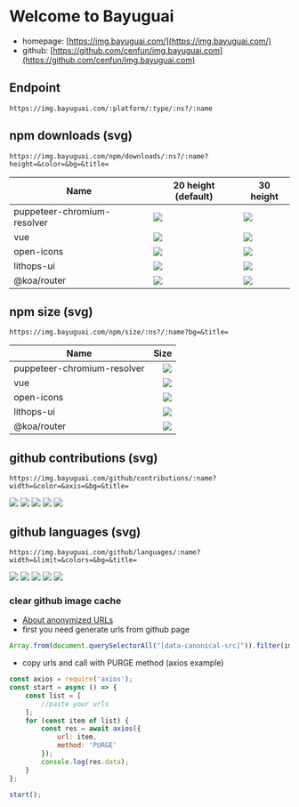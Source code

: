 # Welcome to Bayuguai 
- homepage: [https://img.bayuguai.com/](https://img.bayuguai.com/)
- github: [https://github.com/cenfun/img.bayuguai.com](https://github.com/cenfun/img.bayuguai.com)
## Endpoint
```
https://img.bayuguai.com/:platform/:type/:ns?/:name
```
## npm downloads (svg)
```
https://img.bayuguai.com/npm/downloads/:ns?/:name?height=&color=&bg=&title=
```
|Name|20 height (default)|30 height|
|---|----|-----|
|puppeteer-chromium-resolver|![](https://img.bayuguai.com/npm/downloads/puppeteer-chromium-resolver)|![](https://img.bayuguai.com/npm/downloads/puppeteer-chromium-resolver?height=30)|
|vue|![](https://img.bayuguai.com/npm/downloads/vue)|![](https://img.bayuguai.com/npm/downloads/vue?height=30)|
|open-icons|![](https://img.bayuguai.com/npm/downloads/open-icons?title=downloads:{total})|![](https://img.bayuguai.com/npm/downloads/open-icons?height=30)|
|lithops-ui|![](https://img.bayuguai.com/npm/downloads/lithops-ui)|![](https://img.bayuguai.com/npm/downloads/lithops-ui?height=30)|
|@koa/router|![](https://img.bayuguai.com/npm/downloads/@koa/router)|![](https://img.bayuguai.com/npm/downloads/@koa/router?height=30)|

## npm size (svg)
```
https://img.bayuguai.com/npm/size/:ns?/:name?bg=&title=
```
|Name|Size|
|---|---:|
|puppeteer-chromium-resolver|![](https://img.bayuguai.com/npm/size/puppeteer-chromium-resolver)|
|vue|![](https://img.bayuguai.com/npm/size/vue)|
|open-icons|![](https://img.bayuguai.com/npm/size/open-icons?title=size)|
|lithops-ui|![](https://img.bayuguai.com/npm/size/lithops-ui)|
|@koa/router|![](https://img.bayuguai.com/npm/size/@koa/router)|

## github contributions (svg)
```
https://img.bayuguai.com/github/contributions/:name?width=&color=&axis=&bg=&title=
```
![](https://img.bayuguai.com/github/contributions/cenfun)
![](https://img.bayuguai.com/github/contributions/ruanyf)
![](https://img.bayuguai.com/github/contributions/yyx990803?width=380&title={name}%20contributions:%20{total})
![](https://img.bayuguai.com/github/contributions/mxschmitt?width=700)
![](https://img.bayuguai.com/github/contributions/ro)
## github languages (svg)
```
https://img.bayuguai.com/github/languages/:name?width=&limit=&colors=&bg=&title=
```
![](https://img.bayuguai.com/github/languages/cenfun)
![](https://img.bayuguai.com/github/languages/ruanyf)
![](https://img.bayuguai.com/github/languages/yyx990803?width=380&title={name}%20used%20languages:%20{total})
![](https://img.bayuguai.com/github/languages/mxschmitt?width=700)
![](https://img.bayuguai.com/github/languages/ro)


### clear github image cache
- [About anonymized URLs](https://docs.github.com/en/authentication/keeping-your-account-and-data-secure/about-anonymized-urls)
- first you need generate urls from github page
```js
Array.from(document.querySelectorAll("[data-canonical-src]")).filter(img=>img.getAttribute('data-canonical-src').startsWith("https://img.bayuguai.com")).map(img=>img.src)
```
- copy urls and call with PURGE method (axios example)
```js
const axios = require('axios');
const start = async () => {
    const list = [
        //paste your urls
    ];
    for (const item of list) {
        const res = await axios({
            url: item,
            method: 'PURGE'
        });
        console.log(res.data);
    }
};

start();
```